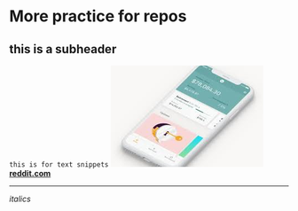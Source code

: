 # More practice for repos

## this is a subheader
`this is for text snippets`
![](wealthsimple.jpg)
**[reddit.com](https://www.reddit.com)**

---

*italics* 